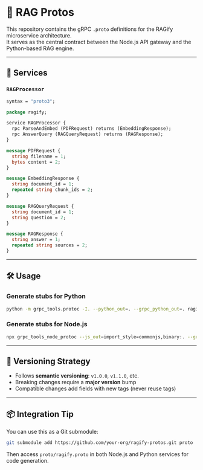 
# 📄 RAG Protos

This repository contains the gRPC `.proto` definitions for the RAGify microservice architecture.  
It serves as the central contract between the Node.js API gateway and the Python-based RAG engine.

---

## 🧱 Services

### `RAGProcessor`

```proto
syntax = "proto3";

package ragify;

service RAGProcessor {
  rpc ParseAndEmbed (PDFRequest) returns (EmbeddingResponse);
  rpc AnswerQuery (RAGQueryRequest) returns (RAGResponse);
}

message PDFRequest {
  string filename = 1;
  bytes content = 2;
}

message EmbeddingResponse {
  string document_id = 1;
  repeated string chunk_ids = 2;
}

message RAGQueryRequest {
  string document_id = 1;
  string question = 2;
}

message RAGResponse {
  string answer = 1;
  repeated string sources = 2;
}
```

---

## 🛠️ Usage

### Generate stubs for Python

```bash
python -m grpc_tools.protoc -I. --python_out=. --grpc_python_out=. ragify.proto
```

### Generate stubs for Node.js

```bash
npx grpc_tools_node_protoc --js_out=import_style=commonjs,binary:. --grpc_out=. -I. ragify.proto
```

---

## 🔁 Versioning Strategy

- Follows **semantic versioning**: `v1.0.0`, `v1.1.0`, etc.
- Breaking changes require a **major version** bump
- Compatible changes add fields with new tags (never reuse tags)

---

## 📦 Integration Tip

You can use this as a Git submodule:

```bash
git submodule add https://github.com/your-org/ragify-protos.git proto
```

Then access `proto/ragify.proto` in both Node.js and Python services for code generation.
